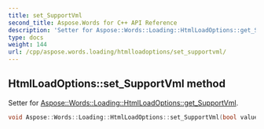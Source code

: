 ```yaml
---
title: set_SupportVml
second_title: Aspose.Words for C++ API Reference
description: 'Setter for Aspose::Words::Loading::HtmlLoadOptions::get_SupportVml.'
type: docs
weight: 144
url: /cpp/aspose.words.loading/htmlloadoptions/set_supportvml/
---
```

## HtmlLoadOptions::set_SupportVml method


Setter for [Aspose::Words::Loading::HtmlLoadOptions::get_SupportVml](../get_supportvml/).

```cpp
void Aspose::Words::Loading::HtmlLoadOptions::set_SupportVml(bool value)
```

